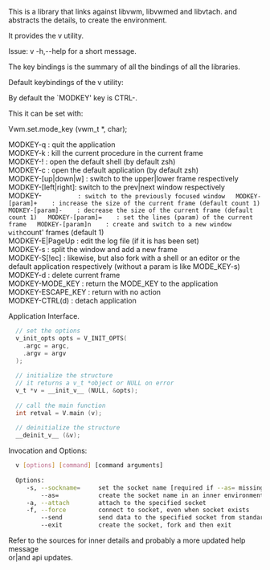 This is a library that links against libvwm, libvwmed and libvtach. 
and abstracts the details, to create the environment.
  
It provides the v utility.  
  
Issue: v -h,--help for a short message.  
  
The key bindings is the summary of all the bindings of all the libraries.
  
Default keybindings of the v utility:  

By default the `MODKEY' key is CTRL-\.  

This it can be set with:  
  
  Vwm.set.mode_key (vwm_t *, char);  

  MODKEY-q           : quit the application  
  MODKEY-k           : kill the current procedure in the current frame  
  MODKEY-!           : open the default shell (by default zsh)  
  MODKEY-c           : open the default application (by default zsh)  
  MODKEY-[up|down|w] : switch to the upper|lower frame respectively  
  MODKEY-[left|right]: switch to the prev|next window respectively  
  MODKEY-`           : switch to the previously focused window  
  MODKEY-[param]+    : increase the size of the current frame (default count 1)  
  MODKEY-[param]-    : decrease the size of the current frame (default count 1)  
  MODKEY-[param]=    : set the lines (param) of the current frame  
  MODKEY-[param]n    : create and switch to a new window with `count' frames (default 1)    
  MODKEY-E|PageUp    : edit the log file (if it is has been set)  
  MODKEY-s           : split the window and add a new frame  
  MODKEY-S[!ec]      : likewise, but also fork with a shell or an editor or the default application respectively (without a param is like MODE_KEY-s)  
  MODKEY-d           : delete current frame  
  MODKEY-MODE_KEY    : return the MODE_KEY to the application  
  MODKEY-ESCAPE_KEY  : return with no action  
  MODKEY-CTRL(d)     : detach application  
  
Application Interface.
```C
  // set the options
  v_init_opts opts = V_INIT_OPTS(
    .argc = argc,
    .argv = argv
  );
  
  // initialize the structure
  // it returns a v_t *object or NULL on error
  v_t *v = __init_v__ (NULL, &opts);
  
  // call the main function
  int retval = V.main (v);
  
  // deinitialize the structure
  __deinit_v__ (&v);
```
  
Invocation and Options:
```sh
  v [options] [command] [command arguments]
  
  Options:
     -s, --sockname=     set the socket name [required if --as= missing]
         --as=           create the socket name in an inner environment [required if -s is missing]
     -a, --attach        attach to the specified socket
     -f, --force         connect to socket, even when socket exists
         --send          send data to the specified socket from standard input and then exit
         --exit          create the socket, fork and then exit
```
  
Refer to the sources for inner details and probably a more updated help message  
or|and api updates.
